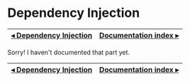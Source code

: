 # Dependency Injection

[◂ Dependency Injection](02-router.md) | [Documentation index ▸](index.md)
-- | --

Sorry! I haven't documented that part yet.

[◂ Dependency Injection](02-router.md) | [Documentation index ▸](index.md)
-- | --
